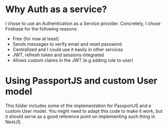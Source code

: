# Why Auth as a service?

I chose to use an Authentication as a Service provider. Concretely, I chose Firebase
for the following reasons:

- Free (for now at least)
- Sends messages to verify email and reset password
- Centralized and I could use it easily in other services
- JWT, refresh token and sessions integrated
- Allows custom claims in the JWT (e.g adding role to user)

# Using PassportJS and custom User model

This folder includes some of the implementation for PassportJS and a custom User model.
You might need to adapt this code to make it work, but it should serve as a good reference
point on implementing such thing in NextJS.
